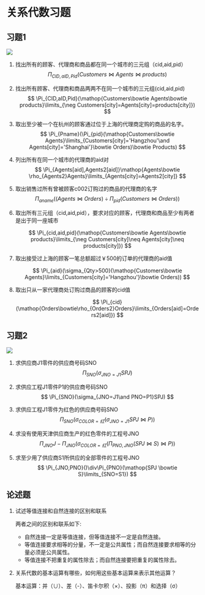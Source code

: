# 关系代数习题

## 习题1

![](https://wwt13-images-1305051431.cos.ap-beijing.myqcloud.com/img/20220328133008.png)

1. 找出所有的顾客、代理商和商品都在同一个城市的三元组（cid,aid,pid）
   $$
   \Pi_{CID,aID,Pid}(Customers\bowtie Agents\bowtie products)
   $$

2. 找出所有顾客、代理商和商品两两不在同一个城市的三元组(cid,aid,pid)
   $$
   \Pi_{CID,aID,Pid}(\mathop{Customers\bowtie Agents\bowtie products}\limits_{\neg Customers[city]=Agents[city]=products[city]})
   $$

3. 取出至少被一个在杭州的顾客通过位于上海的代理商定购的商品的名字。
   $$
   \Pi_{Pname}(\Pi_{pid}(\mathop{Customers\bowtie Agents}\limits_{Customers[city]='Hangzhou'\and Agents[city]='Shanghai'}\bowtie Orders)\bowtie Products)
   $$
   
4. 列出所有在同一个城市的代理商的aid对
   $$
   \Pi_{Agents[aid],Agents2[aid]}\mathop{Agents\bowtie \rho_{Agents2}Agents}\limits_{Agents[city]=Agents2[city]}
   $$

5. 取出销售过所有曾被顾客c002订购过的商品的代理商的名字
   $$
   \Pi_{aname}((Agents\bowtie Orders)\div \Pi_{pid}(Customers\bowtie Orders))
   $$
   
6. 取出所有三元组（cid,aid,pid），要求对应的顾客，代理商和商品至少有两者是出于同一座城市

   $$
   \Pi_{cid,aid,pid}(\mathop{Customers\bowtie Agents\bowtie products}\limits_{\neg Customers[city]\neq Agents[city]\neq products[city]})
   $$
   
7. 取出接受过上海的顾客一笔总额超过￥500的订单的代理商的aid值

   $$
   \Pi_{aid}(\sigma_{Qty>500}(\mathop{Customers\bowtie Agents}\limits_{Customers[city]='Hangzhou'}\bowtie Orders))
   $$
   
8. 取出只从一家代理商处订购过商品的顾客的cid值

   $$
   \Pi_{cid}(\mathop{Orders\bowtie\rho_{Orders2}Orders}\limits_{Orders[aid]=Orders2[aid]})
   $$

## 习题2

![](https://wwt13-images-1305051431.cos.ap-beijing.myqcloud.com/img/d248542fe0b4c9503b076f2ff122d09.jpg)

1. 求供应商J1零件的供应商号码SNO
   $$
   \Pi_{SNO}(\sigma_{JNO=J1}SPJ)
   $$
   

2. 求供应工程J1零件P1的供应商号码SNO
   $$
   \Pi_{SNO}(\sigma_{JNO=J1\and PNO=P1}SPJ)
   $$
   

3. 求供应工程J1零件为红色的供应商号码SNO
   $$
   \Pi_{SNO}(\sigma_{COLOR=红}(\sigma_{JNO=J1}SPJ\bowtie P))
   $$

4. 求没有使用天津供应商生产的红色零件的工程号JNO
   $$
   \Pi_{JNO}J-\Pi_{JNO}(\sigma_{COLOR=红}(\Pi_{PNO,JNO}(SPJ\bowtie S)\bowtie P))
   $$
   

5. 求至少用了供应商S1所供应的全部零件的工程号JNO
   $$
   \Pi_{JNO,PNO}()\div\Pi_{PNO}(\mathop{SPJ \bowtie S}\limits_{SNO=S1})
   $$

## 论述题

1. 试述等值连接和自然连接的区别和联系

   两者之间的区别和联系如下:

   - 自然连接一定是等值连接，但等值连接不一定是自然连接。
   - 等值连接要求相等的分量，不一定是公共属性；而自然连接要求相等的分量必须是公共属性。 
   - 等值连接不把重复的属性除去；而自然连接要把重复的属性除去。

2. 关系代数的基本运算有哪些，如何用这些基本运算来表示其他运算？

   基本运算：并（∪）、差（-）、笛卡尔积（×）、投影（π）和选择（σ）
